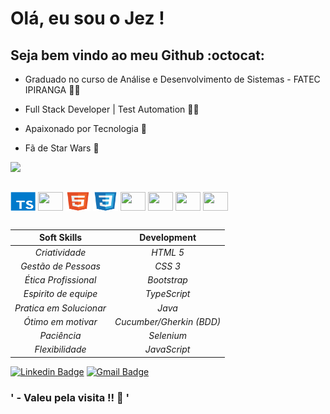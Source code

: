 # Olá, eu sou o Jez !
## Seja bem vindo ao meu Github :octocat:

<div>
  
 - Graduado no curso de Análise e Desenvolvimento de Sistemas - FATEC IPIRANGA :man_student:

 - Full Stack Developer | Test Automation 👨‍💻

 - Apaixonado por Tecnologia 💙 
 
 - Fã de Star Wars :black_heart:

<img src="https://mir-s3-cdn-cf.behance.net/project_modules/max_1200/d296dd68040289.5b4f1d967b1ee.gif" width="230">

</div>

##

<div style="display: inline_block">
  
  <img align="center" height="30" width="40" src="https://raw.githubusercontent.com/devicons/devicon/master/icons/typescript/typescript-plain.svg"/>
  <img align="center" height="30" width="40" src="https://cdn.jsdelivr.net/gh/devicons/devicon@latest/icons/angular/angular-original.svg" />
  <img align="center" height="30" width="40" src="https://raw.githubusercontent.com/devicons/devicon/master/icons/html5/html5-original.svg"/>
  <img align="center" height="30" width="40" src="https://raw.githubusercontent.com/devicons/devicon/master/icons/css3/css3-original.svg"/>
  <img align="center" height="30" width="40" src="https://cdn.jsdelivr.net/gh/devicons/devicon@latest/icons/nodejs/nodejs-original-wordmark.svg" />
  <img align="center" height="30" width="40" src="https://cdn.jsdelivr.net/gh/devicons/devicon@latest/icons/java/java-original.svg" />
  <img align="center" height="30" width="40" src="https://cdn.jsdelivr.net/gh/devicons/devicon@latest/icons/selenium/selenium-original.svg"/>
  <img align="center" height="30" width="40" src="https://cdn.jsdelivr.net/gh/devicons/devicon@latest/icons/cucumber/cucumber-plain.svg" />  

</div>

##

<div>

   |       Soft Skills       |         Development         |
   | :---------------------: | :-------------------------: |
   |    *Criatividade*       |           *HTML 5*          |
   | *Gestão de Pessoas*     |           *CSS 3*           |
   | *Ética Profissional*    |         *Bootstrap*         |
   |  *Espirito de equipe*   |         *TypeScript*        |
   | *Pratica em Solucionar* |           *Java*            |
   |   *Ótimo em motivar*    |   *Cucumber/Gherkin (BDD)*  |
   |      *Paciência*        |          *Selenium*         |
   |    *Flexibilidade*      |         *JavaScript*        |
   
</div>

<div>
  
  [ ![Linkedin Badge](https://img.shields.io/badge/-LinkedIn-blue?style=flat-square&logo=Linkedin&logoColor=white&link=https://www.linkedin.com/in/jezreel-dalcin-de-santana-a758231a2)](https://www.linkedin.com/in/jezreel-dalcin-de-santana-a758231a2) 
  [![Gmail Badge](https://img.shields.io/badge/-Gmail-c14438?style=flat-square&logo=Gmail&logoColor=white&link=mailto:jezreel.dalcin30@gmail.com)](mailto:jezreel.dalcin30@gmail.com)
  
### ' - Valeu pela visita !! :call_me_hand: '

</div>

 
